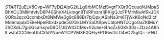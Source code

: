 $START$2uELV8Ovp+WF7yDj2AlpG2tLLg0rbMCMziSvgrFXQr9QcuuqNJMpaSBhXCU3MlImfvlvD8P40ShnX4Lkmgn8ToRPozm1jPKigQJcFPMrMiwAf9kJDK9ORx2qcxQccmbxDt8NMWe3g9c886Br7bjQpxjASbNa3m6FjWkK6oNd3IcfMdemqulxDEIieHpelRbxdxpde5GXzkLMY3aDOlpwCatpHNTcOgoOaZKlMuY2hDXdL/7gnXrcaIkcjwD9D1/JQW42CMs+h2uheH4hoZxEGKk30z+Ztzz4A8hlLwJbCCC6eoUhCXldYNpeWTCPVMXE0QFlyEPO6wDiLD4eO25glQ==$END$